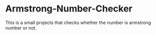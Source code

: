 # Armstrong-Number-Checker
This is a small projects that checks whether the number is armstrong number or not.
